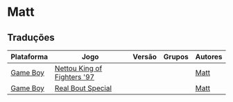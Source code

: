 # Matt

## Traduções

| Plataforma | Jogo | Versão | Grupos | Autores |
| ----------- | ----------- | ----------- | ----------- | ----------- |
| [Game Boy](../../traducoes/game-boy/) | [Nettou King of Fighters '97](../../traducoes/game-boy/nettou-king-of-fighters-97_matt/) |  |  | [Matt](../../autores/matt/) |
| [Game Boy](../../traducoes/game-boy/) | [Real Bout Special](../../traducoes/game-boy/real-bout-special_matt/) |  |  | [Matt](../../autores/matt/) |